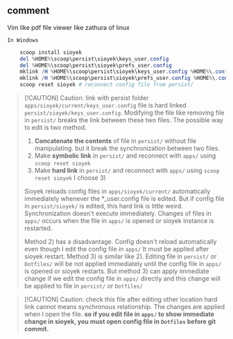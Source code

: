 ## comment

Vim like pdf file viewer like zathura of linux

`In Windows`

```powershell
	scoop install sioyek
	del %HOME%\scoop\persist\sioyek\keys_user.config
	del %HOME%\scoop\persist\sioyek\prefs_user.config
	mklink /H %HOME%\scoop\persist\sioyek\keys_user.config %HOME%\.config\Dotfiles\sioyek\keys_user.config
	mklink /H %HOME%\scoop\persist\sioyek\prefs_user.config %HOME%\.config\Dotfiles\sioyek\prefs_user.config
	scoop reset sioyek # reconnect config file from persist/
```


> [!CAUTION] Caution: link with persist folder
> `apps/sioyek/current/keys_user.config` file is hard linked `persist/sioyek/keys_user.config`.
> Modifying the file like removing file in `persist/` breaks the link between these two files.
> The possible way to edit is two method.
> 1) **Concatenate the contents** of file in `persist/` without file manipulating.
>    but it break the synchronization between two files.
> 2) Make **symbolic link** in `persist/` and reconnect with `apps/` using `scoop reset sioyek`
> 3) Make **hard link** in `persist/` and reconnect with `apps/` using `scoop reset sioyek`
> I choose 3)
>
> Sioyek reloads config files in `apps/sioyek/current/` automatically immediately whenever the *_user.config file is edited.
> But if config file in `persist/sioyek/` is edited, this hard link is little weird.
> Synchronization doesn't execute immediately. Changes of files in `apps/` occurs when the file in `apps/`
> is opened or sioyek instance is restarted.
>
> Method 2) has a disadvantage. Config doesn't reload automatically even though I edit the config file in `apps/`
> It must be applied after sioyek restart.
> Method 3) is similar like 2). Editing file in `persist/` or `Dotfiles/` will be not applied immediately
> until the config file in `apps/` is opened or sioyek restarts.
> But method 3) can apply immediate change if we edit the config file in `apps/` directly and this change will be
> applied to file in `persist/` or `Dotfiles/`


> [!CAUTION] Caution: check this file after editing other location
> hard link cannot means synchronous relationship. The changes are applied when I open the file.
> **so if you edit file in `apps/` to show immediate change in sioyek, you must open config file in `Dotfiles`
> before git commit.**
